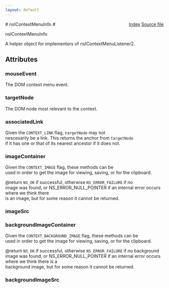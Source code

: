 ```yaml
---
layout: default
---
```

<div class='links' style='float:right'><a href="../index.html">Index</a>
<a href="http://dxr.mozilla.org/mozilla-central/source/embedding/browser/nsIContextMenuListener2.idl">Source file</a>
</div>
# nsIContextMenuInfo #
  
nsIContextMenuInfo  
  
A helper object for implementors of nsIContextMenuListener2.  
  

## Attributes ##

### mouseEvent ###
  
The DOM context menu event.  
  

### targetNode ###
  
The DOM node most relevant to the context.  
  

### associatedLink ###
  
Given the <CODE>CONTEXT_LINK</CODE> flag, <CODE>targetNode</CODE> may not  
nescesarily be a link. This returns the anchor from <CODE>targetNode</CODE>  
if it has one or that of its nearest ancestor if it does not.  
  

### imageContainer ###
  
Given the <CODE>CONTEXT_IMAGE</CODE> flag, these methods can be  
used in order to get the image for viewing, saving, or for the clipboard.  
  
@return <CODE>NS_OK</CODE> if successful, otherwise <CODE>NS_ERROR_FAILURE</CODE> if no  
image was found, or NS_ERROR_NULL_POINTER if an internal error occurs where we think there   
is an image, but for some reason it cannot be returned.  
  

### imageSrc ###

### backgroundImageContainer ###
  
Given the <CODE>CONTEXT_BACKGROUND_IMAGE</CODE> flag, these methods can be  
used in order to get the image for viewing, saving, or for the clipboard.  
  
@return <CODE>NS_OK</CODE> if successful, otherwise <CODE>NS_ERROR_FAILURE</CODE> if no background  
image was found, or NS_ERROR_NULL_POINTER if an internal error occurs where we think there is a   
background image, but for some reason it cannot be returned.  
  

### backgroundImageSrc ###
